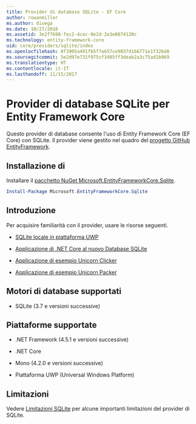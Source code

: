 ```yaml
---
title: Provider di database SQLite - EF Core
author: rowanmiller
ms.author: divega
ms.date: 10/27/2016
ms.assetid: 3e2f7698-fec2-4cec-9e2d-2e3e0074120c
ms.technology: entity-framework-core
uid: core/providers/sqlite/index
ms.openlocfilehash: 0f3905a491fb5f7a657ce9037d166771e1f326d8
ms.sourcegitcommit: 5e2d97e731f975cf3405ff3deab2a3c75ad1b969
ms.translationtype: HT
ms.contentlocale: it-IT
ms.lasthandoff: 11/15/2017
---
```

# <a name="sqlite-ef-core-database-provider"></a>Provider di database SQLite per Entity Framework Core

Questo provider di database consente l'uso di Entity Framework Core (EF Core) con SQLite. Il provider viene gestito nel quadro del [progetto GitHub EntityFramework](https://github.com/aspnet/EntityFramework).

## <a name="install"></a>Installazione di

Installare il [pacchetto NuGet Microsoft.EntityFrameworkCore.Sqlite](https://www.nuget.org/packages/Microsoft.EntityFrameworkCore.Sqlite/).

``` powershell
Install-Package Microsoft.EntityFrameworkCore.Sqlite
```

## <a name="get-started"></a>Introduzione

Per acquisire familiarità con il provider, usare le risorse seguenti.
* [SQLite locale in piattaforma UWP](../../get-started/uwp/getting-started.md)

* [Applicazione di .NET Core al nuovo Database SQLite](../../get-started/netcore/new-db-sqlite.md)

* [Applicazione di esempio Unicorn Clicker](https://github.com/rowanmiller/UnicornStore/tree/master/UnicornClicker/UWP)

* [Applicazione di esempio Unicorn Packer](https://github.com/rowanmiller/UnicornStore/tree/master/UnicornPacker)

## <a name="supported-database-engines"></a>Motori di database supportati

* SQLite (3.7 e versioni successive)

## <a name="supported-platforms"></a>Piattaforme supportate

* .NET Framework (4.5.1 e versioni successive)

* .NET Core

* Mono (4.2.0 e versioni successive)

* Piattaforma UWP (Universal Windows Platform)

## <a name="limitations"></a>Limitazioni

Vedere [Limitazioni SQLite](limitations.md) per alcune importanti limitazioni del provider di SQLite.
